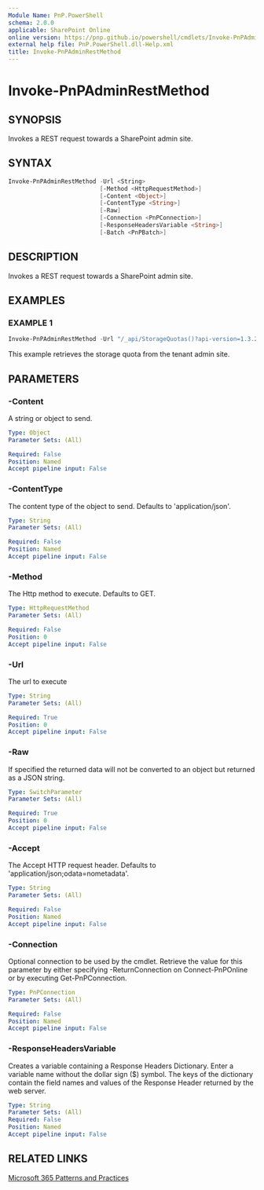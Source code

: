 ```yaml
---
Module Name: PnP.PowerShell
schema: 2.0.0
applicable: SharePoint Online
online version: https://pnp.github.io/powershell/cmdlets/Invoke-PnPAdminRestMethod.html
external help file: PnP.PowerShell.dll-Help.xml
title: Invoke-PnPAdminRestMethod
---
```

 
# Invoke-PnPAdminRestMethod

## SYNOPSIS
Invokes a REST request towards a SharePoint admin site.

## SYNTAX 

```powershell
Invoke-PnPAdminRestMethod -Url <String>
                          [-Method <HttpRequestMethod>]
                          [-Content <Object>]
                          [-ContentType <String>]
                          [-Raw]
                          [-Connection <PnPConnection>]
                          [-ResponseHeadersVariable <String>]
                          [-Batch <PnPBatch>]
```

## DESCRIPTION
Invokes a REST request towards a SharePoint admin site.

## EXAMPLES

### EXAMPLE 1
```powershell
Invoke-PnPAdminRestMethod -Url "/_api/StorageQuotas()?api-version=1.3.2"
```

This example retrieves the storage quota from the tenant admin site.

## PARAMETERS

### -Content
A string or object to send.

```yaml
Type: Object
Parameter Sets: (All)

Required: False
Position: Named
Accept pipeline input: False
```

### -ContentType
The content type of the object to send. Defaults to 'application/json'.

```yaml
Type: String
Parameter Sets: (All)

Required: False
Position: Named
Accept pipeline input: False
```

### -Method
The Http method to execute. Defaults to GET.

```yaml
Type: HttpRequestMethod
Parameter Sets: (All)

Required: False
Position: 0
Accept pipeline input: False
```

### -Url
The url to execute

```yaml
Type: String
Parameter Sets: (All)

Required: True
Position: 0
Accept pipeline input: False
```

### -Raw
If specified the returned data will not be converted to an object but returned as a JSON string.

```yaml
Type: SwitchParameter
Parameter Sets: (All)

Required: True
Position: 0
Accept pipeline input: False
```

### -Accept
The Accept HTTP request header. Defaults to 'application/json;odata=nometadata'.

```yaml
Type: String
Parameter Sets: (All)

Required: False
Position: Named
Accept pipeline input: False
```

### -Connection
Optional connection to be used by the cmdlet. Retrieve the value for this parameter by either specifying -ReturnConnection on Connect-PnPOnline or by executing Get-PnPConnection.

```yaml
Type: PnPConnection
Parameter Sets: (All)

Required: False
Position: Named
Accept pipeline input: False
```

### -ResponseHeadersVariable
Creates a variable containing a Response Headers Dictionary. Enter a variable name without the dollar sign ($) symbol. The keys of the dictionary contain the field names and values of the Response Header returned by the web server.

```yaml
Type: String
Parameter Sets: (All)
Required: False
Position: Named
Accept pipeline input: False
```

## RELATED LINKS

[Microsoft 365 Patterns and Practices](https://aka.ms/m365pnp)

